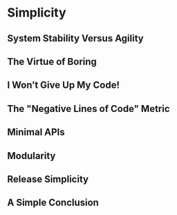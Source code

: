 # Simplicity

## System Stability Versus Agility

## The Virtue of Boring

## I Won’t Give Up My Code!

## The "Negative Lines of Code" Metric

## Minimal APIs

## Modularity

## Release Simplicity

## A Simple Conclusion